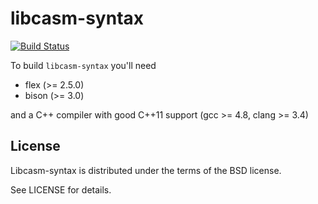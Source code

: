 libcasm-syntax
==============
[![Build Status](https://travis-ci.org/fhahn/libcasm-syntax.png?branch=master)](https://travis-ci.org/fhahn/libcasm-syntax)

To build `libcasm-syntax` you'll need

* flex (>= 2.5.0)
* bison (>= 3.0)

and a C++ compiler with good C++11 support (gcc >= 4.8, clang >= 3.4)

## License

Libcasm-syntax is distributed under the terms of the BSD license.

See LICENSE for details.
